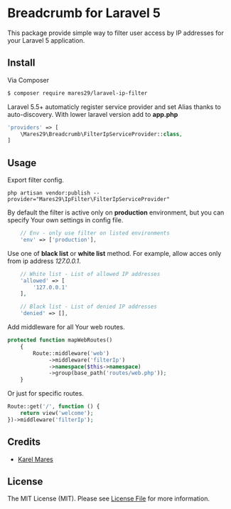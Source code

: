 # Breadcrumb for Laravel 5

This package provide simple way to filter user access by IP addresses for your Laravel 5 application.

## Install

Via Composer

``` bash
$ composer require mares29/laravel-ip-filter
```

Laravel 5.5+ automaticly register service provider and set Alias thanks to auto-discovery. With lower laravel version add to **app.php** 

``` php
'providers' => [
	\Mares29\Breadcrumb\FilterIpServiceProvider::class,
]
```

## Usage

Export filter config.

``` terminal
php artisan vendor:publish --provider="Mares29\IpFilter\FilterIpServiceProvider"
```

By default the filter is active only on **production** environment, but you can specify Your own settings in config file.

``` php
	// Env - only use filter on listed environments
	'env' => ['production'],
```


Use one of **black list** or **white list** method. For example, allow acces only from ip address *127.0.0.1*.

``` php
	// White list - List of allowed IP addresses
	'allowed' => [
		'127.0.0.1'
	],

	// Black list - List of denied IP addresses
	'denied' => [],
```

Add middleware for all Your web routes.

``` php
protected function mapWebRoutes()
    {
        Route::middleware('web')
             ->middleware('filterIp')
             ->namespace($this->namespace)
             ->group(base_path('routes/web.php'));
    }
```
Or just for specific routes.

``` php
Route::get('/', function () {
    return view('welcome');
})->middleware('filterIp');
```

## Credits

- [Karel Mares](https://github.com/mares29)

## License

The MIT License (MIT). Please see [License File](LICENSE.md) for more information.

